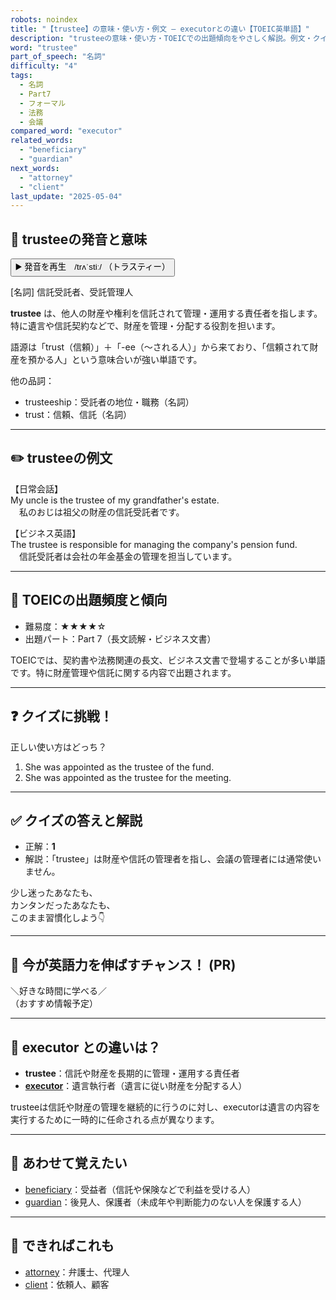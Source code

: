 ```yaml
---
robots: noindex
title: "【trustee】の意味・使い方・例文 ― executorとの違い【TOEIC英単語】"
description: "trusteeの意味・使い方・TOEICでの出題傾向をやさしく解説。例文・クイズ付きでexecutorとの違いもわかりやすく学べます。"
word: "trustee"
part_of_speech: "名詞"
difficulty: "4"
tags:
  - 名詞
  - Part7
  - フォーマル
  - 法務
  - 会議
compared_word: "executor"
related_words:
  - "beneficiary"
  - "guardian"
next_words:
  - "attorney"
  - "client"
last_update: "2025-05-04"
---
```


## 🔰 trusteeの発音と意味

<button class="play-audio" onclick="playTTS('trustee')">
  <span class="play-audio-main">
    ▶️ 発音を再生　/trʌˈstiː/
  </span>
  <span class="play-audio-sub">
    （トラスティー）
  </span>
</button>

[名詞] 信託受託者、受託管理人

**trustee** は、他人の財産や権利を信託されて管理・運用する責任者を指します。特に遺言や信託契約などで、財産を管理・分配する役割を担います。

語源は「trust（信頼）」＋「-ee（～される人）」から来ており、「信頼されて財産を預かる人」という意味合いが強い単語です。

他の品詞：  
- trusteeship：受託者の地位・職務（名詞）
- trust：信頼、信託（名詞）

---

## ✏️ trusteeの例文

【日常会話】  
My uncle is the trustee of my grandfather's estate.  
　私のおじは祖父の財産の信託受託者です。

【ビジネス英語】  
The trustee is responsible for managing the company's pension fund.  
　信託受託者は会社の年金基金の管理を担当しています。

---

## 🎯 TOEICの出題頻度と傾向

- 難易度：★★★★☆
- 出題パート：Part 7（長文読解・ビジネス文書）

TOEICでは、契約書や法務関連の長文、ビジネス文書で登場することが多い単語です。特に財産管理や信託に関する内容で出題されます。

---

## ❓ クイズに挑戦！

正しい使い方はどっち？

1. She was appointed as the trustee of the fund.  
2. She was appointed as the trustee for the meeting.

---

## ✅ クイズの答えと解説

- 正解：**1**
- 解説：「trustee」は財産や信託の管理者を指し、会議の管理者には通常使いません。

少し迷ったあなたも、  
カンタンだったあなたも、  
このまま習慣化しよう👇️

---

## 🚀 今が英語力を伸ばすチャンス！ (PR)

<div class="info-center">
＼好きな時間に学べる／<br>  
（おすすめ情報予定）
</div>

---

## 🤔  executor との違いは？

- **trustee**：信託や財産を長期的に管理・運用する責任者
- **[executor](/word/executor)**：遺言執行者（遺言に従い財産を分配する人）

trusteeは信託や財産の管理を継続的に行うのに対し、executorは遺言の内容を実行するために一時的に任命される点が異なります。

---

## 🧩 あわせて覚えたい

- [beneficiary](/word/beneficiary)：受益者（信託や保険などで利益を受ける人）
- [guardian](/word/guardian)：後見人、保護者（未成年や判断能力のない人を保護する人）

---

## 📖 できればこれも

- [attorney](/word/attorney)：弁護士、代理人
- [client](/word/client)：依頼人、顧客

<!-- cvid: aid29_bid36 -->
